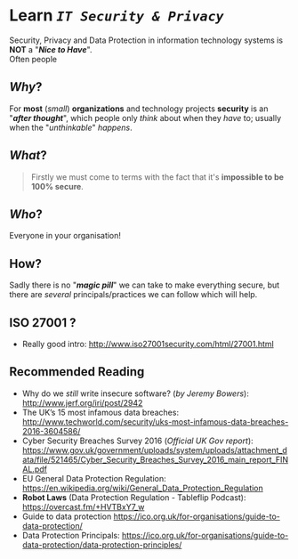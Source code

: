 # Learn _`IT Security & Privacy`_

Security, Privacy and Data Protection in information technology systems is **NOT** a "_**Nice to Have**_". <br />
Often people

## _Why_?

For **most** (_small_) **organizations** and technology projects **security**
is an "***after thought***", which people only _think_ about when they
_have_ to; usually when the "_unthinkable_" _happens_.

## _What_?

> Firstly we must come to terms with the fact that it's **impossible to be 100% secure**.

## _Who_?

Everyone in your organisation!

## How?

Sadly there is no "***magic pill***" we can take to make everything secure,
but there are _several_ principals/practices we can follow which will help.


## ISO 27001 ?


+ Really good intro: http://www.iso27001security.com/html/27001.html


## Recommended Reading

+ Why do we _still_ write insecure software? (_by Jeremy Bowers_): http://www.jerf.org/iri/post/2942
+ The UK’s 15 most infamous data breaches:
http://www.techworld.com/security/uks-most-infamous-data-breaches-2016-3604586/
+ Cyber Security Breaches Survey 2016 (_Official UK Gov report_):
https://www.gov.uk/government/uploads/system/uploads/attachment_data/file/521465/Cyber_Security_Breaches_Survey_2016_main_report_FINAL.pdf
+ EU General Data Protection Regulation:
https://en.wikipedia.org/wiki/General_Data_Protection_Regulation
+ **Robot Laws** (Data Protection Regulation - Tableflip Podcast):
https://overcast.fm/+HVTBxY7_w
+ Guide to data protection
https://ico.org.uk/for-organisations/guide-to-data-protection/
+ Data Protection Principals:
https://ico.org.uk/for-organisations/guide-to-data-protection/data-protection-principles/
